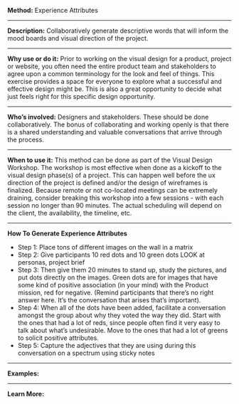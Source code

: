 
**Method:** Experience Attributes

---

**Description:** Collaboratively generate descriptive words that will inform the mood boards and visual direction of the project. 


---

**Why use or do it:**  Prior to working on the visual design for a product, project or website, you often need the entire product team and stakeholders to agree upon a common terminology for the look and feel of things. This exercise provides a space for everyone to explore what a successful and effective design might be. This is also a great opportunity to decide what just feels right for this specific design opportunity.

---

**Who’s involved:** Designers and stakeholders. These should be done collaboratively. The bonus of collaborating and working openly is that there is a shared understanding and valuable conversations that arrive through the process.


---

**When to use it:** This method can be done as part of the Visual Design Workshop. The workshop is most effective when done as a kickoff to the visual design phase(s) of a project. This can happen well before the ux direction of the project is defined and/or the design of wireframes is finalized. Because remote or not co-located meetings can be extremely draining, consider breaking this workshop into a few sessions - with each session no longer than 90 minutes. The actual scheduling will depend on the client, the availability, the timeline, etc.

---

**How To Generate Experience Attributes**

* Step 1: Place tons of different images on the wall in a matrix 
* Step 2: Give participants 10 red dots and 10 green dots
LOOK at personas, project brief
* Step 3: Then give them 20 minutes to stand up, study the pictures, and put dots directly on the images. Green dots are for images that have some kind of positive association (in your mind) with the Product mission, red for negative. (Remind participants that there’s no right answer here. It’s the conversation that arises that’s important).
* Step 4: When all of the dots have been added, facilitate a conversation amongst the group about why they voted the way they did. Start with the ones that had a lot of reds, since people often find it very easy to talk about what’s undesirable. Move to the ones that had a lot of greens to solicit positive attributes.
* Step 5: Capture the adjectives that they are using during this conversation on a spectrum using sticky notes


---

**Examples:**

---
**Learn More:**


